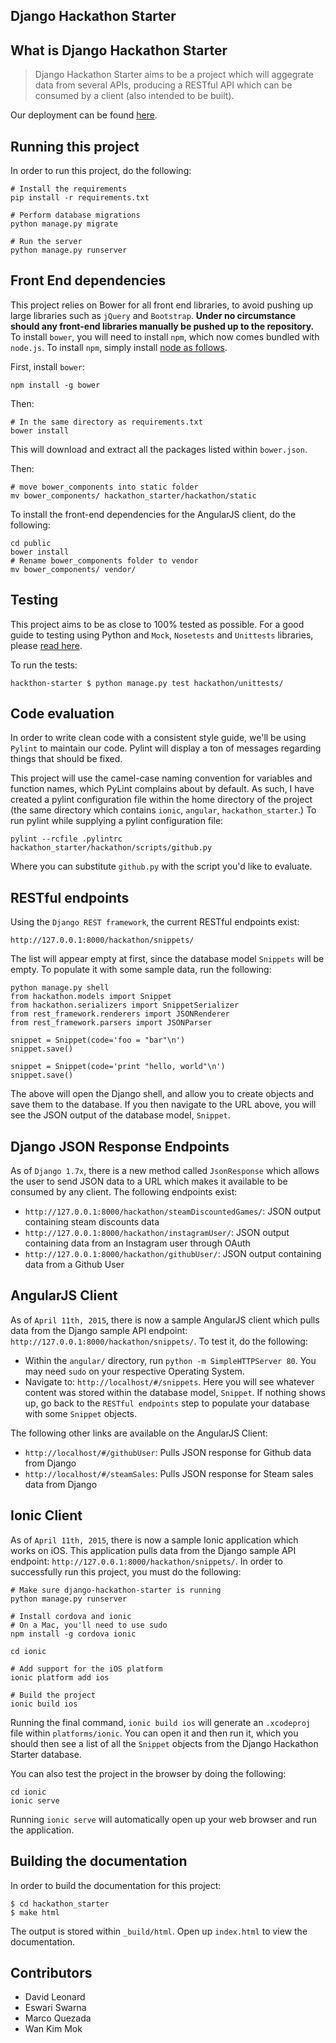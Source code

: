 Django Hackathon Starter
------------------------

## What is Django Hackathon Starter

> Django Hackathon Starter aims to be a project which will aggegrate data from several APIs, producing a RESTful API which can be consumed by a client (also intended to be built). 

Our deployment can be found [here](http://django-hackathon-starter.herokuapp.com/hackathon/).

## Running this project

In order to run this project, do the following:

    # Install the requirements
    pip install -r requirements.txt

    # Perform database migrations
    python manage.py migrate

    # Run the server
    python manage.py runserver

## Front End dependencies

This project relies on Bower for all front end libraries, to avoid pushing up large libraries such as `jQuery` and `Bootstrap`. **Under no circumstance should any front-end libraries manually be pushed up to the repository.** To install `bower`, you will need to install `npm`, which now comes bundled with `node.js`. To install `npm`, simply install [node as follows](https://github.com/joyent/node/wiki/installing-node.js-via-package-manager). 

First, install `bower`:

    npm install -g bower

Then:

    # In the same directory as requirements.txt
    bower install

This will download and extract all the packages listed within `bower.json`. 

Then:

    # move bower_components into static folder
    mv bower_components/ hackathon_starter/hackathon/static

To install the front-end dependencies for the AngularJS client, do the following:

    cd public
    bower install
    # Rename bower_components folder to vendor
    mv bower_components/ vendor/


## Testing

This project aims to be as close to 100% tested as possible. For a good guide to testing using Python and `Mock`, `Nosetests` and `Unittests` libraries, please [read here](http://docs.python-guide.org/en/latest/writing/tests/).

To run the tests:

    hackthon-starter $ python manage.py test hackathon/unittests/

## Code evaluation

In order to write clean code with a consistent style guide, we'll be using `Pylint` to maintain our code. Pylint will display a ton of messages regarding things that should be fixed. 

This project will use the camel-case naming convention for variables and function names, which PyLint complains about by default. As such, I have created a pylint configuration file within the home directory of the project (the same directory which contains `ionic`, `angular`, `hackathon_starter`.) To run pylint while supplying a pylint configuration file:

    pylint --rcfile .pylintrc hackathon_starter/hackathon/scripts/github.py

Where you can substitute `github.py` with the script you'd like to evaluate. 


## RESTful endpoints

Using the `Django REST framework`, the current RESTful endpoints exist:

    http://127.0.0.1:8000/hackathon/snippets/

The list will appear empty at first, since the database model `Snippets` will be empty. To populate it with some sample data, run the following:

    python manage.py shell
    from hackathon.models import Snippet
    from hackathon.serializers import SnippetSerializer
    from rest_framework.renderers import JSONRenderer
    from rest_framework.parsers import JSONParser

    snippet = Snippet(code='foo = "bar"\n')
    snippet.save()

    snippet = Snippet(code='print "hello, world"\n')
    snippet.save()

The above will open the Django shell, and allow you to create objects and save them to the database. If you then navigate to the URL above, you will see the JSON output of the database model, `Snippet`. 

## Django JSON Response Endpoints

As of `Django 1.7x`, there is a new method called `JsonResponse` which allows the user to send JSON data to a URL which makes it available to be consumed by any client. The following endpoints exist:

* `http://127.0.0.1:8000/hackathon/steamDiscountedGames/`: JSON output containing steam discounts data
* `http://127.0.0.1:8000/hackathon/instagramUser/`: JSON output containing data from an Instagram user through OAuth
* `http://127.0.0.1:8000/hackathon/githubUser/`: JSON output containing data from a Github User

## AngularJS Client

As of `April 11th, 2015`, there is now a sample AngularJS client which pulls data from the Django sample API endpoint: `http://127.0.0.1:8000/hackathon/snippets/`. To test it, do the following:

* Within the `angular/` directory, run `python -m SimpleHTTPServer 80`. You may need `sudo` on your respective Operating System.
* Navigate to: `http://localhost/#/snippets`. Here you will see whatever content was stored within the database model, `Snippet`. If nothing shows up, go back to the `RESTful endpoints` step to populate your database with some `Snippet` objects. 

The following other links are available on the AngularJS Client:

* `http://localhost/#/githubUser`: Pulls JSON response for Github data from Django 
* `http://localhost/#/steamSales`: Pulls JSON response for Steam sales data from Django

## Ionic Client

As of `April 11th, 2015`, there is now a sample Ionic application which works on iOS. This application pulls data from the Django sample API endpoint: `http://127.0.0.1:8000/hackathon/snippets/`. In order to successfully run this project, you must do the following:

    # Make sure django-hackathon-starter is running
    python manage.py runserver

    # Install cordova and ionic
    # On a Mac, you'll need to use sudo
    npm install -g cordova ionic 

    cd ionic

    # Add support for the iOS platform
    ionic platform add ios

    # Build the project
    ionic build ios

Running the final command, `ionic build ios` will generate an `.xcodeproj` file within `platforms/ionic`. You can open it and then run it, which you should then see a list of all the `Snippet` objects from the Django Hackathon Starter database. 

You can also test the project in the browser by doing the following:

    cd ionic
    ionic serve 

Running `ionic serve` will automatically open up your web browser and run the application.


## Building the documentation

In order to build the documentation for this project:

    $ cd hackathon_starter
    $ make html

The output is stored within `_build/html`. Open up `index.html` to view the documentation.

## Contributors

* David Leonard
* Eswari Swarna
* Marco Quezada 
* Wan Kim Mok
